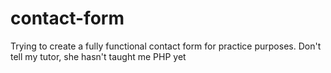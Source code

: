 # contact-form
Trying to create a fully functional contact form for practice purposes. Don't tell my tutor, she hasn't taught me PHP yet
